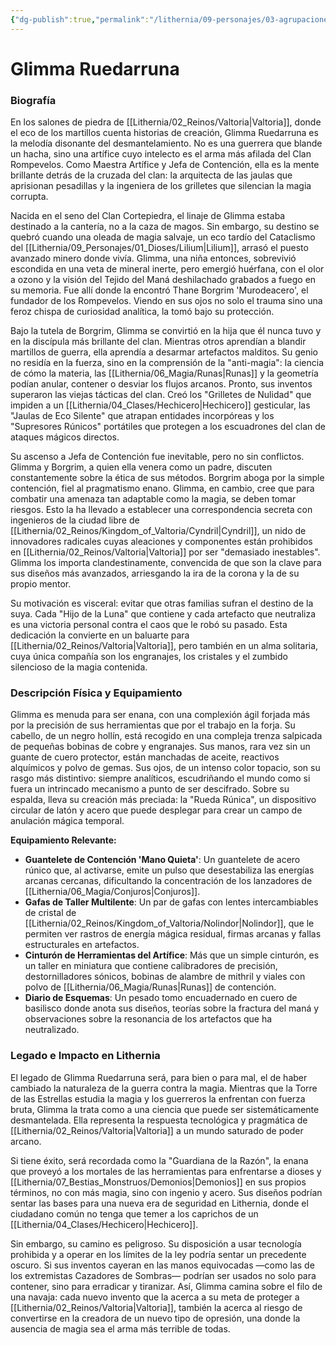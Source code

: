 ```yaml
---
{"dg-publish":true,"permalink":"/lithernia/09-personajes/03-agrupaciones/clan-rompevelos/glimma-ruedarruna/","tags":["lithernia","personajes","Clan Rompevelos","Valtoria","Artífice"]}
---
```


# Glimma Ruedarruna

### Biografía

En los salones de piedra de [[Lithernia/02_Reinos/Valtoria\|Valtoria]], donde el eco de los martillos cuenta historias de creación, Glimma Ruedarruna es la melodía disonante del desmantelamiento. No es una guerrera que blande un hacha, sino una artífice cuyo intelecto es el arma más afilada del Clan Rompevelos. Como Maestra Artífice y Jefa de Contención, ella es la mente brillante detrás de la cruzada del clan: la arquitecta de las jaulas que aprisionan pesadillas y la ingeniera de los grilletes que silencian la magia corrupta.

Nacida en el seno del Clan Cortepiedra, el linaje de Glimma estaba destinado a la cantería, no a la caza de magos. Sin embargo, su destino se quebró cuando una oleada de magia salvaje, un eco tardío del Cataclismo del [[Lithernia/09_Personajes/01_Dioses/Lilium\|Lilium]], arrasó el puesto avanzado minero donde vivía. Glimma, una niña entonces, sobrevivió escondida en una veta de mineral inerte, pero emergió huérfana, con el olor a ozono y la visión del Tejido del Maná deshilachado grabados a fuego en su memoria. Fue allí donde la encontró Thane Borgrim 'Murodeacero', el fundador de los Rompevelos. Viendo en sus ojos no solo el trauma sino una feroz chispa de curiosidad analítica, la tomó bajo su protección.

Bajo la tutela de Borgrim, Glimma se convirtió en la hija que él nunca tuvo y en la discípula más brillante del clan. Mientras otros aprendían a blandir martillos de guerra, ella aprendía a desarmar artefactos malditos. Su genio no residía en la fuerza, sino en la comprensión de la "anti-magia": la ciencia de cómo la materia, las [[Lithernia/06_Magia/Runas\|Runas]] y la geometría podían anular, contener o desviar los flujos arcanos. Pronto, sus inventos superaron las viejas tácticas del clan. Creó los "Grilletes de Nulidad" que impiden a un [[Lithernia/04_Clases/Hechicero\|Hechicero]] gesticular, las "Jaulas de Eco Silente" que atrapan entidades incorpóreas y los "Supresores Rúnicos" portátiles que protegen a los escuadrones del clan de ataques mágicos directos.

Su ascenso a Jefa de Contención fue inevitable, pero no sin conflictos. Glimma y Borgrim, a quien ella venera como un padre, discuten constantemente sobre la ética de sus métodos. Borgrim aboga por la simple contención, fiel al pragmatismo enano. Glimma, en cambio, cree que para combatir una amenaza tan adaptable como la magia, se deben tomar riesgos. Esto la ha llevado a establecer una correspondencia secreta con ingenieros de la ciudad libre de [[Lithernia/02_Reinos/Kingdom_of_Valtoria/Cyndril\|Cyndril]], un nido de innovadores radicales cuyas aleaciones y componentes están prohibidos en [[Lithernia/02_Reinos/Valtoria\|Valtoria]] por ser "demasiado inestables". Glimma los importa clandestinamente, convencida de que son la clave para sus diseños más avanzados, arriesgando la ira de la corona y la de su propio mentor.

Su motivación es visceral: evitar que otras familias sufran el destino de la suya. Cada "Hijo de la Luna" que contiene y cada artefacto que neutraliza es una victoria personal contra el caos que le robó su pasado. Esta dedicación la convierte en un baluarte para [[Lithernia/02_Reinos/Valtoria\|Valtoria]], pero también en un alma solitaria, cuya única compañía son los engranajes, los cristales y el zumbido silencioso de la magia contenida.

### Descripción Física y Equipamiento

Glimma es menuda para ser enana, con una complexión ágil forjada más por la precisión de sus herramientas que por el trabajo en la forja. Su cabello, de un negro hollín, está recogido en una compleja trenza salpicada de pequeñas bobinas de cobre y engranajes. Sus manos, rara vez sin un guante de cuero protector, están manchadas de aceite, reactivos alquímicos y polvo de gemas. Sus ojos, de un intenso color topacio, son su rasgo más distintivo: siempre analíticos, escudriñando el mundo como si fuera un intrincado mecanismo a punto de ser descifrado. Sobre su espalda, lleva su creación más preciada: la "Rueda Rúnica", un dispositivo circular de latón y acero que puede desplegar para crear un campo de anulación mágica temporal.

**Equipamiento Relevante:**
*   **Guantelete de Contención 'Mano Quieta'**: Un guantelete de acero rúnico que, al activarse, emite un pulso que desestabiliza las energías arcanas cercanas, dificultando la concentración de los lanzadores de [[Lithernia/06_Magia/Conjuros\|Conjuros]].
*   **Gafas de Taller Multilente**: Un par de gafas con lentes intercambiables de cristal de [[Lithernia/02_Reinos/Kingdom_of_Valtoria/Nolindor\|Nolindor]], que le permiten ver rastros de energía mágica residual, firmas arcanas y fallas estructurales en artefactos.
*   **Cinturón de Herramientas del Artífice**: Más que un simple cinturón, es un taller en miniatura que contiene calibradores de precisión, destornilladores sónicos, bobinas de alambre de mithril y viales con polvo de [[Lithernia/06_Magia/Runas\|Runas]] de contención.
*   **Diario de Esquemas**: Un pesado tomo encuadernado en cuero de basilisco donde anota sus diseños, teorías sobre la fractura del maná y observaciones sobre la resonancia de los artefactos que ha neutralizado.

### Legado e Impacto en Lithernia

El legado de Glimma Ruedarruna será, para bien o para mal, el de haber cambiado la naturaleza de la guerra contra la magia. Mientras que la Torre de las Estrellas estudia la magia y los guerreros la enfrentan con fuerza bruta, Glimma la trata como a una ciencia que puede ser sistemáticamente desmantelada. Ella representa la respuesta tecnológica y pragmática de [[Lithernia/02_Reinos/Valtoria\|Valtoria]] a un mundo saturado de poder arcano.

Si tiene éxito, será recordada como la "Guardiana de la Razón", la enana que proveyó a los mortales de las herramientas para enfrentarse a dioses y [[Lithernia/07_Bestias_Monstruos/Demonios\|Demonios]] en sus propios términos, no con más magia, sino con ingenio y acero. Sus diseños podrían sentar las bases para una nueva era de seguridad en Lithernia, donde el ciudadano común no tenga que temer a los caprichos de un [[Lithernia/04_Clases/Hechicero\|Hechicero]].

Sin embargo, su camino es peligroso. Su disposición a usar tecnología prohibida y a operar en los límites de la ley podría sentar un precedente oscuro. Si sus inventos cayeran en las manos equivocadas —como las de los extremistas Cazadores de Sombras— podrían ser usados no solo para contener, sino para erradicar y tiranizar. Así, Glimma camina sobre el filo de una navaja: cada nuevo invento que la acerca a su meta de proteger a [[Lithernia/02_Reinos/Valtoria\|Valtoria]], también la acerca al riesgo de convertirse en la creadora de un nuevo tipo de opresión, una donde la ausencia de magia sea el arma más terrible de todas.
